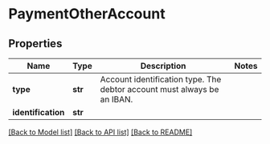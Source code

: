 # PaymentOtherAccount

## Properties
Name | Type | Description | Notes
------------ | ------------- | ------------- | -------------
**type** | **str** | Account identification type. The debtor account must always be an IBAN. | 
**identification** | **str** |  | 

[[Back to Model list]](../README.md#documentation-for-models) [[Back to API list]](../README.md#documentation-for-api-endpoints) [[Back to README]](../README.md)


